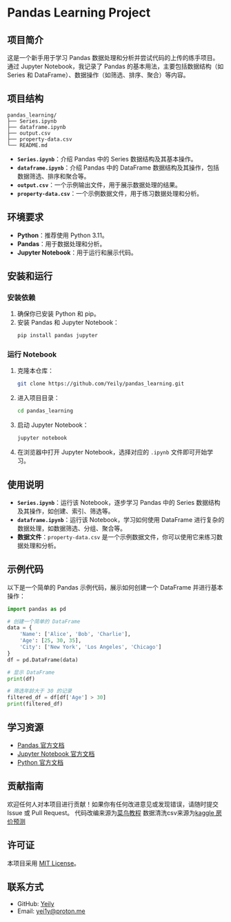 # Pandas Learning Project

## 项目简介
这是一个新手用于学习 Pandas 数据处理和分析并尝试代码的上传的练手项目。通过 Jupyter Notebook，我记录了 Pandas 的基本用法，主要包括数据结构（如 Series 和 DataFrame）、数据操作（如筛选、排序、聚合）等内容。

## 项目结构
```
pandas_learning/
├── Series.ipynb
├── dataframe.ipynb
├── output.csv
├── property-data.csv
└── README.md
```
- **`Series.ipynb`**：介绍 Pandas 中的 Series 数据结构及其基本操作。
- **`dataframe.ipynb`**：介绍 Pandas 中的 DataFrame 数据结构及其操作，包括数据筛选、排序和聚合等。
- **`output.csv`**：一个示例输出文件，用于展示数据处理的结果。
- **`property-data.csv`**：一个示例数据文件，用于练习数据处理和分析。

## 环境要求
- **Python**：推荐使用 Python 3.11。
- **Pandas**：用于数据处理和分析。
- **Jupyter Notebook**：用于运行和展示代码。

## 安装和运行
### 安装依赖
1. 确保你已安装 Python 和 pip。
2. 安装 Pandas 和 Jupyter Notebook：
   ```bash
   pip install pandas jupyter
   ```
### 运行 Notebook
1. 克隆本仓库：
   ```bash
   git clone https://github.com/Yeily/pandas_learning.git
   ```
2. 进入项目目录：
   ```bash
   cd pandas_learning
   ```
3. 启动 Jupyter Notebook：
   ```bash
   jupyter notebook
   ```
4. 在浏览器中打开 Jupyter Notebook，选择对应的 `.ipynb` 文件即可开始学习。

## 使用说明
- **`Series.ipynb`**：运行该 Notebook，逐步学习 Pandas 中的 Series 数据结构及其操作，如创建、索引、筛选等。
- **`dataframe.ipynb`**：运行该 Notebook，学习如何使用 DataFrame 进行复杂的数据处理，如数据筛选、分组、聚合等。
- **数据文件**：`property-data.csv` 是一个示例数据文件，你可以使用它来练习数据处理和分析。

## 示例代码
以下是一个简单的 Pandas 示例代码，展示如何创建一个 DataFrame 并进行基本操作：

```python
import pandas as pd

# 创建一个简单的 DataFrame
data = {
    'Name': ['Alice', 'Bob', 'Charlie'],
    'Age': [25, 30, 35],
    'City': ['New York', 'Los Angeles', 'Chicago']
}
df = pd.DataFrame(data)

# 显示 DataFrame
print(df)

# 筛选年龄大于 30 的记录
filtered_df = df[df['Age'] > 30]
print(filtered_df)
```

## 学习资源
- [Pandas 官方文档](https://pandas.pydata.org/pandas-docs/stable/)
- [Jupyter Notebook 官方文档](https://jupyter-notebook.readthedocs.io/en/stable/)
- [Python 官方文档](https://docs.python.org/3/)

## 贡献指南
欢迎任何人对本项目进行贡献！如果你有任何改进意见或发现错误，请随时提交 Issue 或 Pull Request。
代码改编来源为[菜鸟教程](https://www.runoob.com/pandas/pandas-tutorial.html)
数据清洗csv来源为[kaggle 房价预测](https://www.kaggle.com/competitions/house-prices-advanced-regression-techniques/overview)

## 许可证
本项目采用 [MIT License](LICENSE)。

## 联系方式
- GitHub: [Yeily](https://github.com/Yeily)
- Email: yei1y@proton.me
